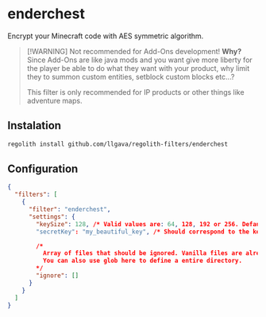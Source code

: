 # enderchest
Encrypt your Minecraft code with AES symmetric algorithm.

> [!WARNING] Not recommended for Add-Ons development!
> **Why?** Since Add-Ons are like java mods and you want give more liberty for the player be able to do what they want with your product, why limit they to summon custom entities, setblock custom blocks etc...?
> 
> This filter is only recommended for IP products or other things like adventure maps.

## Instalation
```sh
regolith install github.com/llgava/regolith-filters/enderchest
```

## Configuration
```json
{
  "filters": [
    {
      "filter": "enderchest",
      "settings": {
        "keySize": 128, /* Valid values are: 64, 128, 192 or 256. Default: 192. */
        "secretKey": "my_beautiful_key", /* Should correspond to the key size! For example 128 bits = 16 characters. */

        /*
          Array of files that should be ignored. Vanilla files are already included in built-in.
          You can also use glob here to define a entire directory.
        */
        "ignore": []
      }
    }
  ]
}
```
